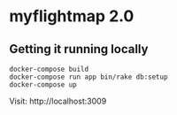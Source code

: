 # myflightmap 2.0

## Getting it running locally

```
docker-compose build
docker-compose run app bin/rake db:setup
docker-compose up
```

Visit: http://localhost:3009
